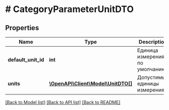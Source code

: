 # # CategoryParameterUnitDTO

## Properties

Name | Type | Description | Notes
------------ | ------------- | ------------- | -------------
**default_unit_id** | **int** | Единица измерения по умолчанию. |
**units** | [**\OpenAPI\Client\Model\UnitDTO[]**](UnitDTO.md) | Допустимые единицы измерения. |

[[Back to Model list]](../../README.md#models) [[Back to API list]](../../README.md#endpoints) [[Back to README]](../../README.md)
